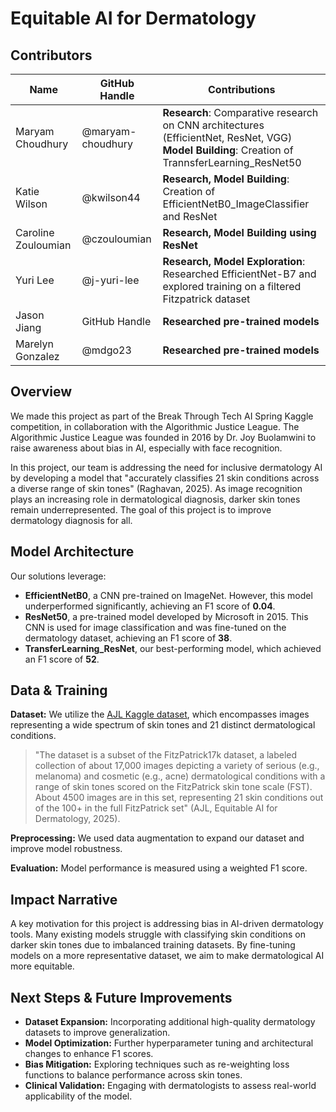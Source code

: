 # Equitable AI for Dermatology

## Contributors 

| Name | GitHub Handle | Contributions |
|------|--------------|---------------|
| Maryam Choudhury | @maryam-choudhury | **Research**: Comparative research on CNN architectures (EfficientNet, ResNet, VGG)<br>**Model Building**: Creation of TrannsferLearning_ResNet50 |
| Katie Wilson | @kwilson44 | **Research, Model Building**: Creation of EfficientNetB0_ImageClassifier and ResNet |
| Caroline Zouloumian | @czouloumian | **Research, Model Building using ResNet** |
| Yuri Lee | @j-yuri-lee | **Research, Model Exploration**: Researched EfficientNet-B7 and explored training on a filtered Fitzpatrick dataset |
| Jason Jiang | GitHub Handle | **Researched pre-trained models** |
| Marelyn Gonzalez | @mdgo23 | **Researched pre-trained models** |

## Overview

We made this project as part of the Break Through Tech AI Spring Kaggle competition, in collaboration with the Algorithmic Justice League. The Algorithmic Justice League was founded in 2016 by Dr. Joy Buolamwini to raise awareness about bias in AI, especially with face recognition.

In this project, our team is addressing the need for inclusive dermatology AI by developing a model that "accurately classifies 21 skin conditions across a diverse range of skin tones" (Raghavan, 2025). As image recognition plays an increasing role in dermatological diagnosis, darker skin tones remain underrepresented. The goal of this project is to improve dermatology diagnosis for all.

## Model Architecture

Our solutions leverage:
- **EfficientNetB0**, a CNN pre-trained on ImageNet. However, this model underperformed significantly, achieving an F1 score of **0.04**.
- **ResNet50**, a pre-trained model developed by Microsoft in 2015. This CNN is used for image classification and was fine-tuned on the dermatology dataset, achieving an F1 score of **38**.
- **TransferLearning_ResNet**, our best-performing model, which achieved an F1 score of **52**.

## Data & Training

**Dataset:** We utilize the [AJL Kaggle dataset](https://www.kaggle.com/competitions/bttai-ajl-2025), which encompasses images representing a wide spectrum of skin tones and 21 distinct dermatological conditions.

> "The dataset is a subset of the FitzPatrick17k dataset, a labeled collection of about 17,000 images depicting a variety of serious (e.g., melanoma) and cosmetic (e.g., acne) dermatological conditions with a range of skin tones scored on the FitzPatrick skin tone scale (FST). About 4500 images are in this set, representing 21 skin conditions out of the 100+ in the full FitzPatrick set" (AJL, Equitable AI for Dermatology, 2025).

**Preprocessing:**
We used data augmentation to expand our dataset and improve model robustness.

**Evaluation:**
Model performance is measured using a weighted F1 score.

## Impact Narrative

A key motivation for this project is addressing bias in AI-driven dermatology tools. Many existing models struggle with classifying skin conditions on darker skin tones due to imbalanced training datasets. By fine-tuning models on a more representative dataset, we aim to make dermatological AI more equitable.

## Next Steps & Future Improvements

- **Dataset Expansion:** Incorporating additional high-quality dermatology datasets to improve generalization.
- **Model Optimization:** Further hyperparameter tuning and architectural changes to enhance F1 scores.
- **Bias Mitigation:** Exploring techniques such as re-weighting loss functions to balance performance across skin tones.
- **Clinical Validation:** Engaging with dermatologists to assess real-world applicability of the model.
